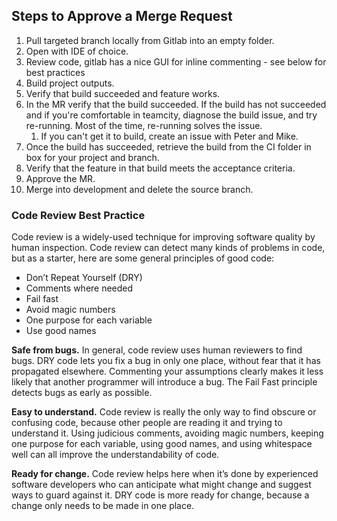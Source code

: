 ## Steps to Approve a Merge Request 

1. Pull targeted branch locally from Gitlab into an empty folder.
1. Open with IDE of choice.
2. Review code, gitlab has a nice GUI for inline commenting - see below for best practices 
1. Build project outputs.
1. Verify that build succeeded and feature works.
1. In the MR verify that the build succeeded.  If the build has not succeeded and if you're comfortable in teamcity, diagnose the build issue, and try re-running.  Most of the time, re-running solves the issue.
    1. If you can't get it to build, create an issue with Peter and Mike.
1. Once the build has succeeded, retrieve the build from the CI folder in box for your project and branch.
1. Verify that the feature in that build meets the acceptance criteria.
1. Approve the MR. 
1. Merge into development and delete the source branch. 
 

### Code Review Best Practice

Code review is a widely-used technique for improving software quality by human inspection. Code review can detect many kinds of problems in code, but as a starter, here are some general principles of good code:

* Don’t Repeat Yourself (DRY)
* Comments where needed
* Fail fast
* Avoid magic numbers
* One purpose for each variable
* Use good names

**Safe from bugs.** In general, code review uses human reviewers to find bugs. DRY code lets you fix a bug in only one place, without fear that it has propagated elsewhere. Commenting your assumptions clearly makes it less likely that another programmer will introduce a bug. The Fail Fast principle detects bugs as early as possible. 

**Easy to understand.** Code review is really the only way to find obscure or confusing code, because other people are reading it and trying to understand it. Using judicious comments, avoiding magic numbers, keeping one purpose for each variable, using good names, and using whitespace well can all improve the understandability of code.

**Ready for change.** Code review helps here when it’s done by experienced software developers who can anticipate what might change and suggest ways to guard against it. DRY code is more ready for change, because a change only needs to be made in one place.


 
 